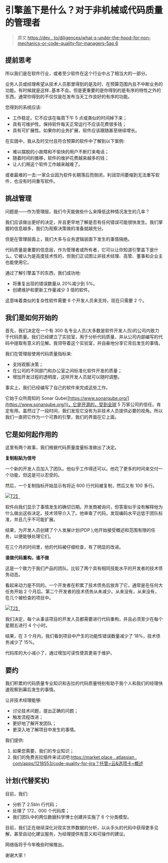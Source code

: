 # 引擎盖下是什么？对于非机械或代码质量的管理者

> 原文:[https://dev . to/diligences/what-s-under-the-hood-for-non-mechanics-or-code-quality-for-managers-5ap 6](https://dev.to/diligences/what-s-under-the-hood-for-non-mechanics-or-code-quality-for-managers-5ap6)

## [](#think-ahead)提前思考

所以我们是在软件行业，或者至少软件在这个行业中占了相当大的一部分。

业务人员或经理希望从技术人员那里得到的是及时、在预算范围内且不中断业务的功能。有时候就是这样..基本不会。但是更重要的是你得到的是有序的特性之外的东西，通常你得到的不仅仅是在发布当天工作良好的有序的功能。

您得到的系统应该:

*   工作稳定。它不应该在每周下午 5 点或类似的时间掉下来；
*   具有可维护性。保持软件每天正常运行不应该花费很多钱；
*   具有可扩展性。如果你的业务扩展，软件应该跟随甚至继续增长。

在实践中，我从及时交付且符合预算的软件中了解到以下案例:

*   难以摆脱的小故障和不愉快的用户不断打来电话；
*   随着时间的推移，软件的维护花费越来越多的钱；
*   让人们用这个软件工作越来越难了。

或者最难的一击:一家企业因为软件长期落后而倒闭，利润空间萎缩到无法重写软件，也没有时间重写软件。

## [](#challenge-for-management)挑战管理

问题是——作为管理层，我们今天能做些什么来降低这种情况发生的几率？

我们应该做出更好的决定，并且更早地了解是否有任何错误可能很快发生。我们掌握的信息越多，我们为观察决策做的准备就越充分。

但是在管理层面上，我们大多与业务逻辑层面下发生的事情隔绝。

代码质量是重要的信息层，作为管理者或所有者，它可以让你知道引擎盖下是什么。它被认为是高度技术性的，但我们正试图让非技术经理、高管、董事和企业主也能使用它。

通过了解引擎盖下的东西，我们成功地:

*   将重复出现的错误数量从 20%减少到 5%。
*   创建维护和更新工作量减少 3 倍的软件。

这意味着类似的复杂性软件需要 6 个开发人员来支持，现在只需要 2 个。

## [](#how-we-started)我们是如何开始的

首先，我们决定在一个有 300 名专业人员(大多数是软件开发人员)的公司内致力于代码质量。我们已经建立了实验室，用于分析代码质量，并从公司内部编写的代码中提取有意义的见解。我领导着这个实验室，并自豪地分享它背后发生的事情。

我们在管理层使用代码质量指标来:

*   支持观察决策；
*   在公司的不同部门和办公室之间标准化软件开发的质量；
*   增加开发过程的透明度，这样开发人员就可以随时调整。

事实上，我们已经编写了自己的软件来完成这些工作。

它始于众所周知的 Sonar Qube([https://www.sonarqube.org/](https://www.sonarqube.org/))，它是开源的，受到全球 5 万家公司的信任。肯定有用。虽然过了一段时间，我们发现它没有为非技术人员提供必要的视角。所以我们一直把它作为一个可靠的引擎，我们的界面在它上面。

## [](#how-it-helped)它是如何起作用的

这里有两个故事，我们根据代码质量度量标准做出了决定。

**复制粘贴为信号**

一个新的开发人员加入了团队。他似乎工作得还可以。他花了更多的时间来交付一个功能，但这是可以忍受的。

然后，一个复制指标开始显示有将近 600 行代码被复制，然后又有 100 多行。

[![](../Images/eb1c63c1aa37e6dfbbeef566f8daeafd.png)T2】](https://res.cloudinary.com/practicaldev/image/fetch/s--D2INcDFq--/c_limit%2Cf_auto%2Cfl_progressive%2Cq_auto%2Cw_880/https://i.ibb.co/ts0fQf3/cq2-1.png)

软件向我们显示了事情发生的确切日期。开发商被询问，但答案似乎没有解释他为什么做出这些决定。技术领导介入了。他审查了代码，发现编码水平远低于团队标准，并且几乎不可能扩展。

结果，为开发人员创建了个人发展计划(PDP ),他开始接受概述和范围有限的任务，以便能够处理它们。

在三个月的时间里，他的代码被仔细检查，有了明显的改进。

**谁做代码重构，谁不做**

这是一个致力于我们产品的团队。比较了两个具有相同技能水平的开发者的技术债务动态。

看起来动力是不同的。一个开发者在积累了技术债务后放弃了它，通常是在任何大任务开始 2 个月后。第二个开发者的技术债务从未减少。从来没有，从来没有，在几个被检查的项目中。

[![](../Images/2eeda3e7a9b3a15f91e623089e1fb251.png)T2】](https://res.cloudinary.com/practicaldev/image/fetch/s--bdU3W0zB--/c_limit%2Cf_auto%2Cfl_progressive%2Cq_auto%2Cw_880/https://i.ibb.co/CBFC6Wf/cq2-2.png)

我们决定，每个从事该项目的开发人员都需要进行代码重构，并且必须至少在每个星期五进行 4 个小时。

结果，在 3 个月内，我们看到项目中产生的功能性错误数量减少了 18%，技术债务减少了 15%。

代码库的大小减小了，通过增加可读性使其更易于维护。

## [](#the-offer)要约

我们积累的代码质量专业知识和吉拉的代码质量特别有助于我个人和我们的经理快速观察到幕后发生的事情。

让非技术经理能够:

*   讨论技术问题，提出正确的问题；
*   触发流程改进；
*   更好地了解开发团队；
*   更深入地了解项目中发生的事情。

我们提供:

1.  如果您需要，我们的专业知识；
2.  我们的免费吉拉插件来试试吧:[https://market place . atlassian . com/apps/1218553/code-quality-for-jira？托管=云&选项卡=概述](https://marketplace.atlassian.com/apps/1218553/code-quality-for-jira?hosting=cloud&tab=overview)

## [](#plans-instead-of-testimonials)计划(代替奖状)

目前，我们:

*   分析了 2.5bln 行代码；
*   处理了 172，000 个代码库；
*   我们团队中的两位数据科学博士创建并实施了 6 个分类模型。

目前，我们正在继续深化对现实世界数据的分析，以从手头的代码中获得更多见解，甚至自动化建议服务，为经理提供有意义和可操作的建议。

网络版将于今年晚些时候推出。

谢谢大家！